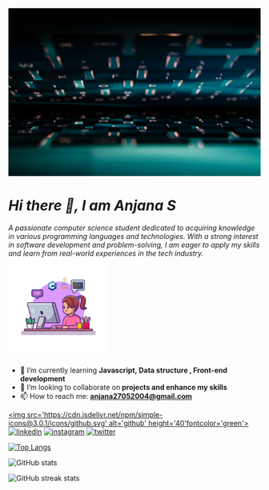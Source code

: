 <img src='https://github.com/AnjanaS2004/AnjanaS2004/blob/main/github.jpeg' alt='github'>
<h1><i>Hi there 👋, I am Anjana S</i></h1>
<i>A passionate computer science student dedicated to acquiring knowledge in various programming languages and technologies. With a strong interest in software development and problem-solving, I am eager to apply my skills and learn from real-world experiences in the tech industry.</i>

<img src='https://github.com/AnjanaS2004/AnjanaS2004/blob/main/image.jpeg' alt='image' height='200' width='200' >

- 🌱 I’m currently learning <b>Javascript, Data structure , Front-end development</b>
- 👯 I’m looking to collaborate on<b> projects and enhance my skills </b>
- 📫 How to reach me: <b>anjana27052004@gmail.com </b>


[<img src='https://cdn.jsdelivr.net/npm/simple-icons@3.0.1/icons/github.svg' alt='github' height='40'fontcolor='green'>](https://github.com/AnjanaS2004)  [<img src='https://cdn.jsdelivr.net/npm/simple-icons@3.0.1/icons/linkedin.svg' alt='linkedin' height='40'>](https://www.linkedin.com/in/anjana56/)  [<img src='https://cdn.jsdelivr.net/npm/simple-icons@3.0.1/icons/instagram.svg' alt='instagram' height='40'>](https://www.instagram.com/_._.anjana._._/)  [<img src='https://cdn.jsdelivr.net/npm/simple-icons@3.0.1/icons/twitter.svg' alt='twitter' height='40'>](https://twitter.com/Anjana66)  

[![Top Langs](https://github-readme-stats.vercel.app/api/top-langs/?username=AnjanaS2004)](https://github.com/anuraghazra/github-readme-stats)

![GitHub stats](https://github-readme-stats.vercel.app/api?username=AnjanaS2004&show_icons=true)  

![GitHub streak stats](https://streak-stats.demolab.com/?user=AnjanaS2004)  

